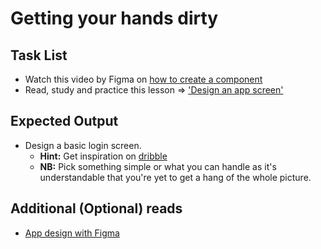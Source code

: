 # Getting your hands dirty

## Task List
- Watch this video by Figma on [how to create a component](https://www.youtube.com/watch?v=k8y9SRPB78Q)
- Read, study and practice this lesson => ['Design an app screen'](https://trydesignlab.com/figma-101-course/design-an-app-screen/)

## Expected Output
- Design a basic login screen.
  - **Hint:** Get inspiration on [dribble](https://dribbble.com/search/login)
  - **NB:** Pick something simple or what you can handle as it's understandable that you're yet to get a hang of the whole picture.

## Additional (Optional) reads
- [App design with Figma](https://home.et.utwente.nl/slootenvanf/uidessim/figma/4)
